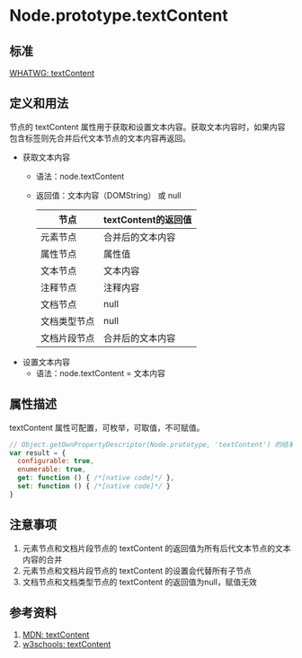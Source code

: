 # Node.prototype.textContent

## 标准
[WHATWG: textContent](https://dom.spec.whatwg.org/#dom-node-textcontent)

## 定义和用法
节点的 textContent 属性用于获取和设置文本内容。获取文本内容时，如果内容包含标签则先合并后代文本节点的文本内容再返回。

- 获取文本内容
    - 语法：node.textContent
    - 返回值：文本内容（DOMString） 或 null
    
        节点 | textContent的返回值
        --- | ---
        元素节点 | 合并后的文本内容
        属性节点 | 属性值
        文本节点 | 文本内容
        注释节点 | 注释内容
        文档节点 | null
        文档类型节点 | null
        文档片段节点 | 合并后的文本内容
- 设置文本内容
    - 语法：node.textContent = 文本内容
    
## 属性描述
textContent 属性可配置，可枚举，可取值，不可赋值。
```javascript
// Object.getOwnPropertyDescriptor(Node.prototype, 'textContent') 的结果如下：
var result = {
  configurable: true,
  enumerable: true,
  get: function () { /*[native code]*/ },
  set: function () { /*[native code]*/ }
}
```
    
## 注意事项
1. 元素节点和文档片段节点的 textContent 的返回值为所有后代文本节点的文本内容的合并
2. 元素节点和文档片段节点的 textContent 的设置会代替所有子节点
3. 文档节点和文档类型节点的 textContent 的返回值为null，赋值无效

## 参考资料
1. [MDN: textContent](https://developer.mozilla.org/en-US/docs/Web/API/Node/textContent)
2. [w3schools: textContent](http://www.w3schools.com/jsref/prop_node_textcontent.asp)

